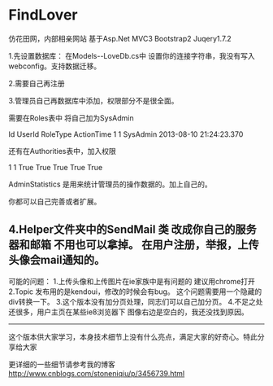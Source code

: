 ﻿FindLover
=========

仿花田网，内部相亲网站 基于Asp.Net MVC3 Bootstrap2 Juqery1.7.2

1.先设置数据库：
  在Models--LoveDb.cs中 设置你的连接字符串，我没有写入webconfig。支持数据迁移。

2.需要自己再注册

3.管理员自己再数据库中添加，权限部分不是很全面。
  
  需要在Roles表中 将自己加为SysAdmin 

  Id    UserId  RoleType         ActionTime
  1	1	SysAdmin	2013-08-10 21:24:23.370

 还有在Authorities表中，加入权限

  1	1	True	True	True	True	True

  AdminStatistics 是用来统计管理员的操作数据的。加上自己的。

  你都可以自己完善或者扩展。

4.Helper文件夹中的SendMail 类 改成你自己的服务器和邮箱 不用也可以拿掉。
  在用户注册，举报，上传头像会mail通知的。
----------------------------------------------------------------------------------------
可能的问题：
 1.上传头像和上传图片在ie家族中是有问题的  建议用chrome打开
 2.Topic 发布用的是kendoui，修改的时候会有bug。 这个问题需要用一个隐藏的div转换一下。
 3.这个版本没有加分页处理，同志们可以自己加分页。
 4.不足之处还很多，用户主页在某些ie8浏览器下 图像右边是空白的，我还没找到原因。

----------------------------------------------------------------------------------------- 
这个版本供大家学习，本身技术细节上没有什么亮点，满足大家的好奇心。特此分享给大家
 
 更详细的一些细节请参考我的博客 http://www.cnblogs.com/stoneniqiu/p/3456739.html 